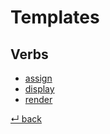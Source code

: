 # Templates

## Verbs

  - [assign](assign.md)
  - [display](display.md)
  - [render](render.md)

[↵ back](/README.md)
